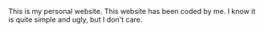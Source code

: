 This is my personal website. This website has been coded by me. I know it is quite simple and ugly, but I don't care.
